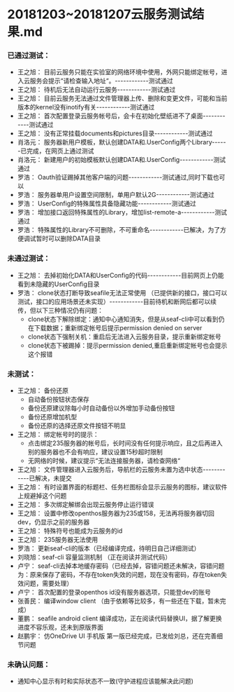 # 20181203~20181207云服务测试结果.md

### 已通过测试：
- 王之旭： 目前云服务只能在实验室的网络环境中使用，外网只能绑定帐号，进入云服务会提示“请检查输入地址“。------------测试通过
- 王之旭： 待机后无法自动运行云服务------------测试通过
- 王之旭： 目前云服务无法通过文件管理器上传、删除和变更文件，可能和当前版本的kernel没有inotify有关------------测试通过
- 王之旭： 首次配置登录云服务帐号后，会卡在初始化壁纸进不了桌面------------测试通过
- 王之旭： 没有正常挂载documents和pictures目录------------测试通过
- 肖洛元： 服务器新用户模板，默认创建DATA和.UserConfig两个Library------已完成，在网页上通过测试
- 肖洛元： 新建用户的初始模板默认创建DATA和.UserConfig------------测试通过
- 罗浩： Oauth验证踢掉其他客户端的问题------------测试通过,同时下载也可以
- 罗浩： 服务器单用户设置空间限制，单用户默认2G------------测试通过
- 罗浩： UserConfig的特殊属性具备隐藏功能------------测试通过
- 罗浩： 增加接口返回特殊属性的Library，增加list-remote-a------------测试通过
- 罗浩： 特殊属性的Library不可删除，不可重命名------------已解决，为了方便调试暂时可以删除DATA目录

### 未通过测试：
- 王之旭： 去掉初始化DATA和UserConfig的代码------------目前网页上仍能看到未隐藏的UserConfig目录
- 罗浩： clone状态打断导致seafile无法正常使用 （已提供新的接口，接口可以测试，接口的应用场景还未实现）------------目前待机和断网后都可以续传，但以下三种情况仍有问题：
   - clone状态下解除绑定：通知中心通知消失，但是从seaf-cli中可以看到仍在下载数据；重新绑定帐号后提示permission denied on server
   - clone状态下强制关机：重启后无法进入云服务目录，提示重新绑定帐号
   - clone状态下被踢掉：提示permission denied,重启重新绑定帐号也会提示这个报错

### 未测试：
- 王之旭： 备份还原
   - 自动备份按钮状态保存
   - 备份还原建议除每小时自动备份以外增加手动备份按钮
   - 备份还原增加机型
   - 备份还原的选择还原文件按钮不明显
- 王之旭： 绑定帐号时的提示：
   - 点击绑定235服务器的帐号后，长时间没有任何提示响应，且之后再进入别的服务器也不会有响应，建议设置15秒超时限制
   - 无网络的时候，建议提示“无法连接服务器，请检查网络“
- 王之旭： 文件管理器进入云服务后，导航栏的云服务未置为选中状态------------已解决，未提交
- 王之旭： 有时设置界面的标题栏、任务栏图标会显示云服务的图标，建议软件上规避掉这个问题
- 王之旭： 多次绑定解绑会出现云服务停止运行错误
- 王之旭： 设置中修改openthos服务器为235或158，无法再将服务器切回dev，仍显示之前的服务器
- 王之旭： 特殊符号也能成为云服务的id
- 王之旭： 235服务器无法使用
- 罗浩： 更新seaf-cli的版本（已经编译完成，待明日自己详细测试）
- 刘晓旭：seaf-cli 容量监测机制 （正在阅读并测试代码）
- 卢宁： seaf-cli去掉本地缓存密码（已经去掉，容错问题还未解决，容错问题为：原来保存了密码，不存在token失效的问题，现在没有密码，存在token失效问题，需要处理）
- 卢宁： 首次配置的登录openthos id没有服务器选项，只能登dev的账号
- 张善民： 编译window client （由于依赖等比较多，有一些还在下载，暂未完成）
- 董鹏： seafile android client 编译成功，正在阅读代码替换UI，据了解更换进度不容乐观，还未到原版界面
- 赵鹏宇： 仿OneDrive UI 手机版 第一版已经完成，已发给刘总，还在完善细节问题


### 未确认问题：

- 通知中心显示有时和实际状态不一致(守护进程应该能解决此问题)



